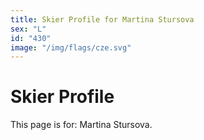 ```yaml
---
title: Skier Profile for Martina Stursova
sex: "L"
id: "430"
image: "/img/flags/cze.svg" 
---
```


# Skier Profile

This page is for: Martina Stursova.
    
